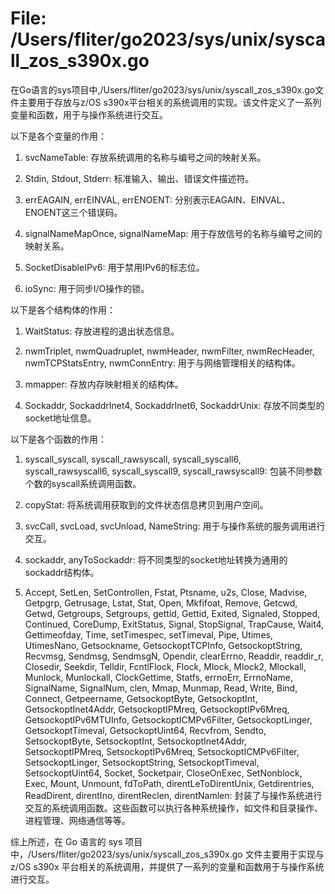 # File: /Users/fliter/go2023/sys/unix/syscall_zos_s390x.go

在Go语言的sys项目中,/Users/fliter/go2023/sys/unix/syscall_zos_s390x.go文件主要用于存放与z/OS s390x平台相关的系统调用的实现。该文件定义了一系列变量和函数，用于与操作系统进行交互。

以下是各个变量的作用：

1. svcNameTable: 存放系统调用的名称与编号之间的映射关系。

2. Stdin, Stdout, Stderr: 标准输入、输出、错误文件描述符。

3. errEAGAIN, errEINVAL, errENOENT: 分别表示EAGAIN、EINVAL、ENOENT这三个错误码。

4. signalNameMapOnce, signalNameMap: 用于存放信号的名称与编号之间的映射关系。

5. SocketDisableIPv6: 用于禁用IPv6的标志位。

6. ioSync: 用于同步I/O操作的锁。

以下是各个结构体的作用：

1. WaitStatus: 存放进程的退出状态信息。

2. nwmTriplet, nwmQuadruplet, nwmHeader, nwmFilter, nwmRecHeader, nwmTCPStatsEntry, nwmConnEntry: 用于与网络管理相关的结构体。

3. mmapper: 存放内存映射相关的结构体。

4. Sockaddr, SockaddrInet4, SockaddrInet6, SockaddrUnix: 存放不同类型的socket地址信息。

以下是各个函数的作用：

1. syscall_syscall, syscall_rawsyscall, syscall_syscall6, syscall_rawsyscall6, syscall_syscall9, syscall_rawsyscall9: 包装不同参数个数的syscall系统调用函数。

2. copyStat: 将系统调用获取到的文件状态信息拷贝到用户空间。

3. svcCall, svcLoad, svcUnload, NameString: 用于与操作系统的服务调用进行交互。

4. sockaddr, anyToSockaddr: 将不同类型的socket地址转换为通用的sockaddr结构体。

5. Accept, SetLen, SetControllen, Fstat, Ptsname, u2s, Close, Madvise, Getpgrp, Getrusage, Lstat, Stat, Open, Mkfifoat, Remove, Getcwd, Getwd, Getgroups, Setgroups, gettid, Gettid, Exited, Signaled, Stopped, Continued, CoreDump, ExitStatus, Signal, StopSignal, TrapCause, Wait4, Gettimeofday, Time, setTimespec, setTimeval, Pipe, Utimes, UtimesNano, Getsockname, GetsockoptTCPInfo, GetsockoptString, Recvmsg, Sendmsg, SendmsgN, Opendir, clearErrno, Readdir, readdir_r, Closedir, Seekdir, Telldir, FcntlFlock, Flock, Mlock, Mlock2, Mlockall, Munlock, Munlockall, ClockGettime, Statfs, errnoErr, ErrnoName, SignalName, SignalNum, clen, Mmap, Munmap, Read, Write, Bind, Connect, Getpeername, GetsockoptByte, GetsockoptInt, GetsockoptInet4Addr, GetsockoptIPMreq, GetsockoptIPv6Mreq, GetsockoptIPv6MTUInfo, GetsockoptICMPv6Filter, GetsockoptLinger, GetsockoptTimeval, GetsockoptUint64, Recvfrom, Sendto, SetsockoptByte, SetsockoptInt, SetsockoptInet4Addr, SetsockoptIPMreq, SetsockoptIPv6Mreq, SetsockoptICMPv6Filter, SetsockoptLinger, SetsockoptString, SetsockoptTimeval, SetsockoptUint64, Socket, Socketpair, CloseOnExec, SetNonblock, Exec, Mount, Unmount, fdToPath, direntLeToDirentUnix, Getdirentries, ReadDirent, direntIno, direntReclen, direntNamlen: 封装了与操作系统进行交互的系统调用函数。这些函数可以执行各种系统操作，如文件和目录操作、进程管理、网络通信等等。

综上所述，在 Go 语言的 sys 项目中，/Users/fliter/go2023/sys/unix/syscall_zos_s390x.go 文件主要用于实现与 z/OS s390x 平台相关的系统调用，并提供了一系列的变量和函数用于与操作系统进行交互。


